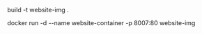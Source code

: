 build -t website-img .
<!-- port by default to httpd is 80  -->
docker run -d --name website-container -p 8007:80 website-img